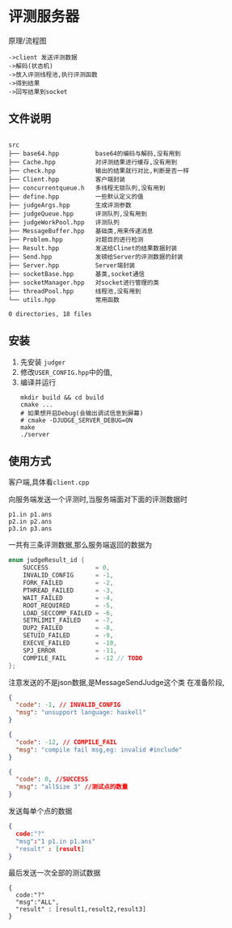 # 评测服务器

原理/流程图

```
->client 发送评测数据
->解码(状态机)
->放入评测线程池,执行评测函数
->得到结果
->回写结果到socket
```

## 文件说明

```plaintext

src
├── base64.hpp          base64的编码与解码,没有用到
├── Cache.hpp           对评测结果进行缓存,没有用到
├── check.hpp           输出的结果就行对比,判断是否一样
├── Client.hpp          客户端封装
├── concurrentqueue.h   多线程无锁队列,没有用到
├── define.hpp          一些默认定义的值
├── judgeArgs.hpp       生成评测参数
├── judgeQueue.hpp      评测队列,没有用到
├── judgeWorkPool.hpp   评测队列
├── MessageBuffer.hpp   基础类,用来传递消息
├── Problem.hpp         对题目的进行检测
├── Result.hpp          发送给Clinet的结果数据封装
├── Send.hpp            发磅给Server的评测数据的封装
├── Server.hpp          Server端封装
├── socketBase.hpp      基类,socket通信
├── socketManager.hpp   对socket进行管理的类
├── threadPool.hpp      线程池,没有用到
└── utils.hpp           常用函数

0 directories, 18 files
```

## 安装

1. 先安装 `judger`
2. 修改`USER_CONFIG.hpp`中的值,
3. 编译并运行
    ```
    mkdir build && cd build
    cmake ...
    # 如果想开启Debug(会输出调试信息到屏幕)
    # cmake -DJUDGE_SERVER_DEBUG=ON
    make
    ./server
    ```

## 使用方式

客户端,具体看`client.cpp`

向服务端发送一个评测时,当服务端面对下面的评测数据时

```
p1.in p1.ans
p2.in p2.ans
p3.in p3.ans
```

一共有三条评测数据,那么服务端返回的数据为

```cpp
enum judgeResult_id {
    SUCCESS             = 0,
    INVALID_CONFIG      = -1,
    FORK_FAILED         = -2,
    PTHREAD_FAILED      = -3,
    WAIT_FAILED         = -4,
    ROOT_REQUIRED       = -5,
    LOAD_SECCOMP_FAILED = -6,
    SETRLIMIT_FAILED    = -7,
    DUP2_FAILED         = -8,
    SETUID_FAILED       = -9,
    EXECVE_FAILED       = -10,
    SPJ_ERROR           = -11,
    COMPILE_FAIL        = -12 // TODO
};
```

注意发送的不是json数据,是MessageSendJudge这个类
在准备阶段,

```json
{
  "code": -1, // INVALID_CONFIG
  "msg": "unsupport language: haskell"
}
```

```json
{
  "code": -12, // COMPILE_FAIL
  "msg": "compile fail msg,eg: invalid #include"
}
```

```json
{
  "code": 0, //SUCCESS
  "msg": "allSize 3" //测试点的数量
}
```

发送每单个点的数据

```json
{
  code:"?"
  "msg":"1 p1.in p1.ans"
  "result" : [result]
}
```

最后发送一次全部的测试数据

```
{
  code:"?"
  "msg":"ALL",
  "result" : [result1,result2,result3]
}
```
